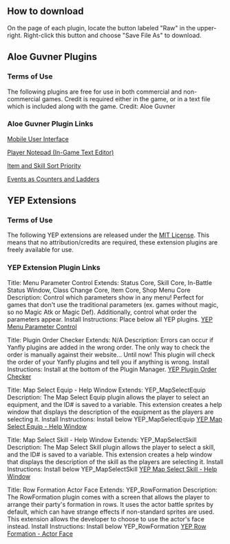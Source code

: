 
## How to download

On the page of each plugin, locate the button labeled "Raw" in the upper-right. Right-click this button and choose "Save File As" to download.

## Aloe Guvner Plugins

### Terms of Use

The following plugins are free for use in both commercial and non-commercial games.
Credit is required either in the game, or in a text file which is included along with the game.
Credit: Aloe Guvner

### Aloe Guvner Plugin Links

[Mobile User Interface](https://github.com/aloeguvner/rpg-maker-mv/blob/master/plugins/ALOE_MobileUI.js)

[Player Notepad (In-Game Text Editor)](https://github.com/aloeguvner/rpg-maker-mv/blob/master/plugins/ALOE_PlayerNotepad.js)

[Item and Skill Sort Priority](https://github.com/aloeguvner/rpg-maker-mv/blob/master/plugins/ALOE_ItemSkillSortPriority.js)

[Events as Counters and Ladders](https://github.com/aloeguvner/rpg-maker-mv/blob/master/plugins/ALOE_Event_Ladder_Counter.js)


## YEP Extensions

### Terms of Use

The following YEP extensions are released under the [MIT License](https://opensource.org/licenses/MIT). This means that no attribution/credits are required, these extension plugins are freely available for use.

### YEP Extension Plugin Links

Title: Menu Parameter Control
Extends: Status Core, Skill Core, In-Battle Status Window, Class Change Core, Item Core, Shop Menu Core
Description:
Control which parameters show in any menu!
Perfect for games that don't use the traditional parameters (ex. games without magic, so no Magic Atk or Magic Def). Additionally, control what order the parameters appear.
Install Instructions: Place below all YEP plugins.
[YEP Menu Parameter Control](https://github.com/aloeguvner/rpg-maker-mv/blob/master/plugins/ALOE_YEP_MenuParameterControl.js)

Title: Plugin Order Checker
Extends: N/A
Description: 
Errors can occur if Yanfly plugins are added in the wrong order. The only way to check the order is manually against their website... Until now!
This plugin will check the order of your Yanfly plugins and tell you if anything is wrong.
Install Instructions: Install at the bottom of the Plugin Manager.
[YEP Plugin Order Checker](https://github.com/aloeguvner/rpg-maker-mv/blob/master/plugins/ALOE_YEP_PluginOrderChecker.js)

Title: Map Select Equip - Help Window
Extends: YEP_MapSelectEquip
Description:
The Map Select Equip plugin allows the player to select an equipment, and the ID# is saved to a variable.
This extension creates a help window that displays the description of the equipment as the players are selecting it.
Install Instructions: Install below YEP_MapSelectEquip
[YEP Map Select Equip - Help Window](https://github.com/aloeguvner/rpg-maker-mv/blob/master/plugins/ALOE_YEP_X_MapSelectEquip_Help.js)

Title: Map Select Skill - Help Window
Extends: YEP_MapSelectSkill
Description:
The Map Select Skill plugin allows the player to select a skill, and the ID# is saved to a variable.
This extension creates a help window that displays the description of the skill as the players are selecting it.
Install Instructions: Install below YEP_MapSelectSkill
[YEP Map Select Skill - Help Window](https://github.com/aloeguvner/rpg-maker-mv/blob/master/plugins/ALOE_YEP_X_MapSelectSkill_Help.js)

Title: Row Formation Actor Face
Extends: YEP_RowFormation
Description:
The RowFormation plugin comes with a screen that allows the player to arrange their party's formation in rows.
It uses the actor battle sprites by default, which can have strange effects if non-standard sprites are used. This extension allows the developer to choose to use the actor's face instead.
Install Instructions: Install below YEP_RowFormation
[YEP Row Formation - Actor Face](https://github.com/aloeguvner/rpg-maker-mv/blob/master/plugins/ALOE_YEP_RowFormation_ActorFace.js)